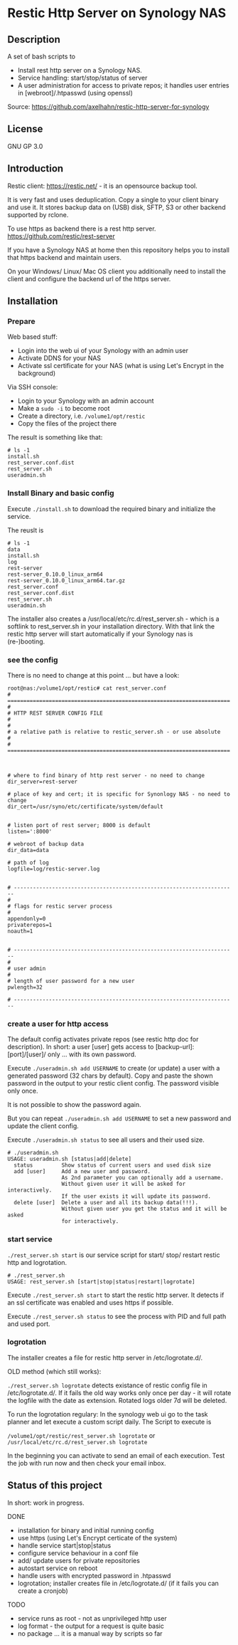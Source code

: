 # Restic Http Server on Synology NAS

## Description

A set of bash scripts to 

* Install rest http server on a Synology NAS.
* Service handling: start/stop/status of server
* A user administration for access to private repos; it handles user entries in [webroot]/.htpasswd (using openssl)

Source: https://github.com/axelhahn/restic-http-server-for-synology

## License

GNU GP 3.0

## Introduction

Restic client: https://restic.net/ - it is an opensource backup tool. 

It is very fast and uses deduplication. Copy a single to your client binary and use it. 
It stores backup data on (USB) disk, SFTP, S3 or other backend supported by rclone.

To use https as backend there is a rest http server. https://github.com/restic/rest-server

If you have a Synology NAS at home then this repository helps you to install that https
backend and maintain users.

On your Windows/ Linux/ Mac OS client you additionally need to install the client and configure
the backend url of the https server.

## Installation

### Prepare

Web based stuff:

* Login into the web ui of your Synology with an admin user
* Activate DDNS for your NAS
* Activate ssl certificate for your NAS (what is using Let's Encrypt in the background)

Via SSH console:

* Login to your Synology with an admin account
* Make a `sudo -i` to become root
* Create a directory, i.e. `/volume1/opt/restic`
* Copy the files of the project there

The result is something like that:

```
# ls -1
install.sh
rest_server.conf.dist
rest_server.sh
useradmin.sh
```

### Install Binary and basic config

Execute `./install.sh` to download the required binary and initialize the service.

The reuslt is

```
# ls -1
data
install.sh
log
rest-server
rest-server_0.10.0_linux_arm64
rest-server_0.10.0_linux_arm64.tar.gz
rest_server.conf
rest_server.conf.dist
rest_server.sh
useradmin.sh
```

The installer also creates a /usr/local/etc/rc.d/rest_server.sh - which is a softlink to rest_server.sh in your
installation directory.
With that link the restic http server will start automatically if your Synology nas is (re-)booting.

### see the config

There is no need to change at this point ... but have a look:

```
root@nas:/volume1/opt/restic# cat rest_server.conf
# ======================================================================
#
# HTTP REST SERVER CONFIG FILE
#
#
# a relative path is relative to restic_server.sh - or use absolute
#
# ======================================================================



# where to find binary of http rest server - no need to change
dir_server=rest-server

# place of key and cert; it is specific for Synonlogy NAS - no need to change
dir_cert=/usr/syno/etc/certificate/system/default


# listen port of rest server; 8000 is default
listen=':8000'

# webroot of backup data
dir_data=data

# path of log
logfile=log/restic-server.log


# ----------------------------------------------------------------------
#
# flags for restic server process
#
appendonly=0
privaterepos=1
noauth=1


# ----------------------------------------------------------------------
#
# user admin
#
# length of user password for a new user
pwlength=32

# ----------------------------------------------------------------------
```

### create a user for http access

The default config activates private repos (see restic http doc for description).
In short: a user [user] gets access to [backup-url]:[port]/[user]/ only ... with its own password.

Execute `./useradmin.sh add USERNAME` to create (or update) a user with a generated password (32 chars by default).
Copy and paste the shown password in the output to your restic client config. The password visible only once.

It is not possible to show the password again.

But you can repeat `./useradmin.sh add USERNAME` to set a new password and update the client config.

Execute `./useradmin.sh status` to see all users and their used size.

```
# ./useradmin.sh
USAGE: useradmin.sh [status|add|delete]
  status         Show status of current users and used disk size
  add [user]     Add a new user and password.
                 As 2nd parameter you can optionally add a username.
                 Without given user it will be asked for interactively.
                 If the user exists it will update its password.
  delete [user]  Delete a user and all its backup data(!!!).
                 Without given user you get the status and it will be asked
                 for interactively.
```

### start service

`./rest_server.sh start` is our service script for start/ stop/ restart restic http and logrotation.

```
# ./rest_server.sh
USAGE: rest_server.sh [start|stop|status|restart|logrotate]
```

Execute `./rest_server.sh start` to start the restic http server.
It detects if an ssl certificate was enabled and uses https if possible.

Execute `./rest_server.sh status` to see the process with PID and full path and used port.

### logrotation

The installer creates a file for restic http server in /etc/logrotate.d/.

OLD method (which still works):

`./rest_server.sh logrotate` detects existance of restic config file in /etc/logrotate.d/. 
If it fails the old way works only once per day - it will rotate the logfile with the date as extension.
Rotated logs older 7d will be deleted.

To run the logrotation regulary:
In the synology web ui go to the task planner and let execute a custom script daily.
The Script to execute is

`/volume1/opt/restic/rest_server.sh logrotate`
or
`/usr/local/etc/rc.d/rest_server.sh logrotate`

In the beginning you can activate to send an email of each execution. Test the job with run now
and then check your email inbox.

## Status of this project

In short: work in progress.

DONE

* installation for binary and initial running config
* use https (using Let's Encrypt certicate of the system)
* handle service start|stop|status
* configure service behaviour in a conf file
* add/ update users for private repositories
* autostart service on reboot
* handle users with encrypted password in .htpasswd 
* logrotation; installer creates file in /etc/logrotate.d/ (if it fails you can create a cronjob)

TODO

* service runs as root - not as unprivileged http user
* log format - the output for a request is quite basic
* no package ... it is a manual way by scripts so far
